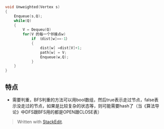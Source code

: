 ```c
void Unweighted(Vertex s)
{
	Enqueue(s,Q);
	while(Q)
	{
		V = Dequeu(Q)
		for(V 的每一个邻接点w)
			if （dist[w]==-1）
			{
				dist[w] =dist[V]+1;
				path[w] = V;
				Enqueue(w,Q);
			}	
	}
}
```

## 特点
- 需要判重，BFS判重的方法可以用bool数组，然后true表示走过节点，false表示没走过的节点，如果是比较复杂的状态等，则可能需要hash了（当《算法导论》中DFS跟BFS用的都是OPEN跟CLOSE表）
> Written with [StackEdit](https://stackedit.io/).
<!--stackedit_data:
eyJoaXN0b3J5IjpbNTI4MTQ1NzEzXX0=
-->